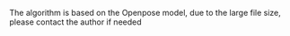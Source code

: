 The algorithm is based on the Openpose model, due to the large file size, please contact the author if needed
